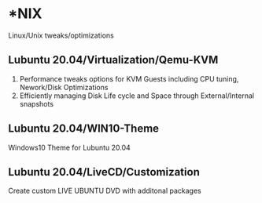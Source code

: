 # *NIX

Linux/Unix tweaks/optimizations

## Lubuntu 20.04/Virtualization/Qemu-KVM

1. Performance tweaks options for KVM Guests including CPU tuning, Nework/Disk Optimizations
2. Efficiently managing Disk Life cycle and Space through External/Internal snapshots

## Lubuntu 20.04/WIN10-Theme

Windows10 Theme for Lubuntu 20.04 

## Lubuntu 20.04/LiveCD/Customization

Create custom LIVE UBUNTU DVD with additonal packages
